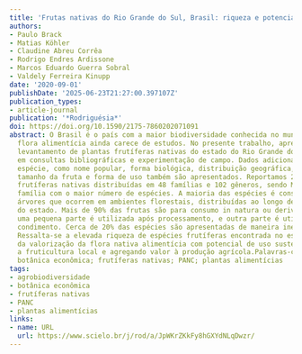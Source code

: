 ```yaml
---
title: 'Frutas nativas do Rio Grande do Sul, Brasil: riqueza e potencial alimentício'
authors:
- Paulo Brack
- Matias Köhler
- Claudine Abreu Corrêa
- Rodrigo Endres Ardissone
- Marcos Eduardo Guerra Sobral
- Valdely Ferreira Kinupp
date: '2020-09-01'
publishDate: '2025-06-23T21:27:00.397107Z'
publication_types:
- article-journal
publication: '*Rodriguésia*'
doi: https://doi.org/10.1590/2175-7860202071091
abstract: O Brasil é o país com a maior biodiversidade conhecida no mundo, mas sua
  flora alimentícia ainda carece de estudos. No presente trabalho, apresentamos um
  levantamento de plantas frutíferas nativas do estado do Rio Grande do Sul com base
  em consultas bibliográficas e experimentação de campo. Dados adicionais de cada
  espécie, como nome popular, forma biológica, distribuição geográfica, hábitat, fenologia,
  tamanho da fruta e forma de uso também são apresentados. Reportamos 213 espécies
  frutíferas nativas distribuídas em 48 famílias e 102 gêneros, sendo Myrtaceae a
  família com o maior número de espécies. A maioria das espécies é constituída por
  árvores que ocorrem em ambientes florestais, distribuídas ao longo de todo território
  do estado. Mais de 90% das frutas são para consumo in natura ou derivados, enquanto
  uma pequena parte é utilizada após processamento, e outra parte é utilizada como
  condimento. Cerca de 20% das espécies são apresentadas de maneira inédita como frutíferas.
  Ressalta-se a elevada riqueza de espécies frutíferas encontrada no estado e a importância
  da valorização da flora nativa alimentícia com potencial de uso sustentável, incrementando
  a fruticultura local e agregando valor à produção agrícola.Palavras-chave:agrobiodiversidade;
  botânica econômica; frutíferas nativas; PANC; plantas alimentícias
tags:
- agrobiodiversidade
- botânica econômica
- frutíferas nativas
- PANC
- plantas alimentícias
links:
- name: URL
  url: https://www.scielo.br/j/rod/a/JpWKrZKkFy8hGXYdNLqDwzr/
---
```

